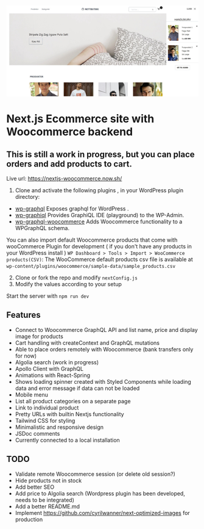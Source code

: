 ![Screenshot 1](./screenshots/screenshot1.jpg)

# Next.js Ecommerce site with Woocommerce backend

## This is still a work in progress, but you can place orders and add products to cart.

Live url: <a href="https://nextjs-woocommerce.now.sh/">https://nextjs-woocommerce.now.sh/</a>

1. Clone and activate the following plugins , in your WordPress plugin directory:

* [wp-graphql](https://github.com/wp-graphql/wp-graphql) Exposes graphql for WordPress .
* [wp-graphiql](https://github.com/wp-graphql/wp-graphiql) Provides GraphiQL IDE (playground) to the WP-Admin.
* [wp-graphql-woocommerce](https://github.com/wp-graphql/wp-graphql-woocommerce) Adds Woocommerce functionality to a WPGraphQL schema.

You can also import default Woocommerce products that come with wooCommerce Plugin for development ( if you don't have any products in your WordPress install ) `WP Dashboard > Tools > Import > WooCommerce products(CSV)`: The WooCommerce default products csv file is available at `wp-content/plugins/woocommerce/sample-data/sample_products.csv`

2. Clone or fork the repo and modify ```nextConfig.js```
3. Modify the values according to your setup

Start the server with ```npm run dev ```

## Features

- Connect to Woocommerce GraphQL API and list name, price and display image for products
- Cart handling with createContext and GraphQL mutations
- Able to place orders remotely with Woocommerce (bank transfers only for now)
- Algolia search (work in progress)
- Apollo Client with GraphQL
- Animations with React-Spring
- Shows loading spinner created with Styled Components while loading data and error message if data can not be loaded
- Mobile menu
- List all product categories on a separate page
- Link to individual product
- Pretty URLs with builtin Nextjs functionality
- Tailwind CSS for styling
- Minimalistic and responsive design
- JSDoc comments
- Currently connected to a local installation

## TODO

- Validate remote Woocommerce session (or delete old session?)
- Hide products not in stock
- Add better SEO
- Add price to Algolia search (Wordpress plugin has been developed, needs to be integrated)
- Add a better README.md
- Implement https://github.com/cyrilwanner/next-optimized-images for production
